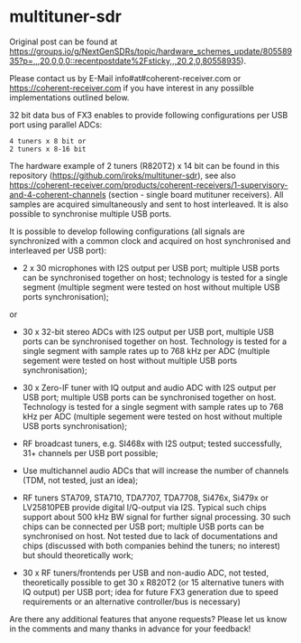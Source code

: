 # multituner-sdr

Original post can be found at https://groups.io/g/NextGenSDRs/topic/hardware_schemes_update/80558935?p=,,,20,0,0,0::recentpostdate%2Fsticky,,,20,2,0,80558935).

Please contact us by E-Mail info#at#coherent-receiver.com or https://coherent-receiver.com if you have interest in any possilble implementations outlined below.

32 bit data bus of FX3 enables to provide following configurations per USB port using parallel ADCs:

    4 tuners x 8 bit or
    2 tuners x 8-16 bit

The hardware example of 2 tuners (R820T2) x 14 bit can be found in this repository (https://github.com/iroks/multituner-sdr), see also https://coherent-receiver.com/products/coherent-receivers/1-supervisory-and-4-coherent-channels (section - single board mutituner receivers). All samples are acquired simultaneously and sent to host interleaved. It is also possible to synchronise multiple USB ports.

It is possible to develop following configurations (all signals are synchronized with a common clock and acquired on host synchronised and interleaved per USB port):

- 2 x 30 microphones with I2S output per USB port; multiple USB ports can be synchronised together on host; technology is tested for a single segment (multiple segment were tested on host without multiple USB ports synchronisation);

or

- 30 x 32-bit stereo ADCs with I2S output per USB port, multiple USB ports can be synchronised together on host. Technology is tested for a single segment with sample rates up to 768 kHz per ADC (multiple segement were tested on host without multiple USB ports synchronisation);

- 30 x Zero-IF tuner with IQ output and audio ADC with I2S output per USB port; multiple USB ports can be synchronised together on host. Technology is tested for a single segment with sample rates up to 768 kHz per ADC (multiple segement were tested on host without multiple USB ports synchronisation);   
    
- RF broadcast tuners, e.g. SI468x with I2S output; tested successfully, 31+ channels per USB port possible;

- Use multichannel audio ADCs that will increase the number of channels (TDM, not tested, just an idea);

- RF tuners STA709, STA710, TDA7707, TDA7708, Si476x, Si479x or LV25810PEB provide digital I/Q-output via I2S. Typical such chips support about 500 kHz BW signal for further signal processing. 30 such chips can be connected per USB port; multiple USB ports can be synchronised on host. Not tested due to lack of documentations and chips (discussed with both companies behind the tuners; no interest) but should theoretically work;

- 30 x RF tuners/frontends per USB and non-audio ADC, not tested, theoretically possible to get 30 x R820T2 (or 15 alternative tuners with IQ output) per USB port; idea for future FX3 generation due to speed requirements or an alternative controller/bus is necessary)
    
Are there any additional features that anyone requests? Please let us know in the comments and many thanks in advance for your feedback!

